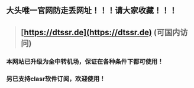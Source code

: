 
## 大头唯一官网防走丢网址！！！请大家收藏！！！
> ## **[https://dtssr.de](https://dtssr.de)** (可国内访问)
### 本网站已升级为全中转机场，保证在各种条件下都可使用！
### 另已支持clasr软件订阅，欢迎使用！
